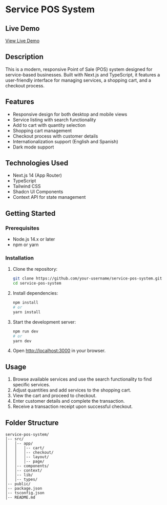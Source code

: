 # Service POS System

## Live Demo

[View Live Demo](https://your-pos-system-url.vercel.app) <!-- Replace with your actual live URL -->

## Description

This is a modern, responsive Point of Sale (POS) system designed for service-based businesses. Built with Next.js and TypeScript, it features a user-friendly interface for managing services, a shopping cart, and a checkout process.

## Features

- Responsive design for both desktop and mobile views
- Service listing with search functionality
- Add to cart with quantity selection
- Shopping cart management
- Checkout process with customer details
- Internationalization support (English and Spanish)
- Dark mode support

## Technologies Used

- Next.js 14 (App Router)
- TypeScript
- Tailwind CSS
- Shadcn UI Components
- Context API for state management

## Getting Started

### Prerequisites

- Node.js 14.x or later
- npm or yarn

### Installation

1. Clone the repository:

   ```sh
   git clone https://github.com/your-username/service-pos-system.git
   cd service-pos-system
   ```

2. Install dependencies:

   ```sh
   npm install
   # or
   yarn install
   ```

3. Start the development server:

   ```sh
   npm run dev
   # or
   yarn dev
   ```

4. Open [http://localhost:3000](http://localhost:3000) in your browser.

## Usage

1. Browse available services and use the search functionality to find specific services.
2. Adjust quantities and add services to the shopping cart.
3. View the cart and proceed to checkout.
4. Enter customer details and complete the transaction.
5. Receive a transaction receipt upon successful checkout.

## Folder Structure

```
service-pos-system/
│-- src/
│   │-- app/
│   │   │-- cart/
│   │   │-- checkout/
│   │   │-- layout/
│   │   │-- page/
│   │-- components/
│   │-- context/
│   │-- lib/
│   │-- types/
│-- public/
│-- package.json
│-- tsconfig.json
│-- README.md
```

